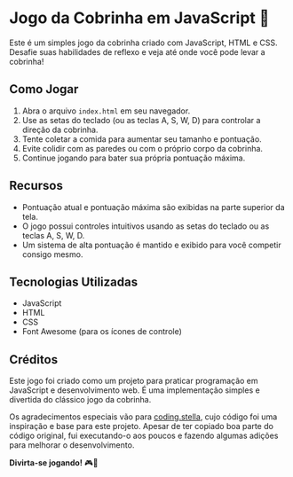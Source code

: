 # Jogo da Cobrinha em JavaScript 🐍

Este é um simples jogo da cobrinha criado com JavaScript, HTML e CSS. Desafie suas habilidades de reflexo e veja até onde você pode levar a cobrinha!

## Como Jogar

1. Abra o arquivo `index.html` em seu navegador.
2. Use as setas do teclado (ou as teclas A, S, W, D) para controlar a direção da cobrinha.
3. Tente coletar a comida para aumentar seu tamanho e pontuação.
4. Evite colidir com as paredes ou com o próprio corpo da cobrinha.
5. Continue jogando para bater sua própria pontuação máxima.

## Recursos

- Pontuação atual e pontuação máxima são exibidas na parte superior da tela.
- O jogo possui controles intuitivos usando as setas do teclado ou as teclas A, S, W, D.
- Um sistema de alta pontuação é mantido e exibido para você competir consigo mesmo.

## Tecnologias Utilizadas

- JavaScript
- HTML
- CSS
- Font Awesome (para os ícones de controle)

## Créditos

Este jogo foi criado como um projeto para praticar programação em JavaScript e desenvolvimento web. É uma implementação simples e divertida do clássico jogo da cobrinha.

Os agradecimentos especiais vão para [coding.stella](https://github.com/codingstella), cujo código foi uma inspiração e base para este projeto. Apesar de ter copiado boa parte do código original, fui executando-o aos poucos e fazendo algumas adições para melhorar o desenvolvimento.

**Divirta-se jogando!** 🎮🐍


